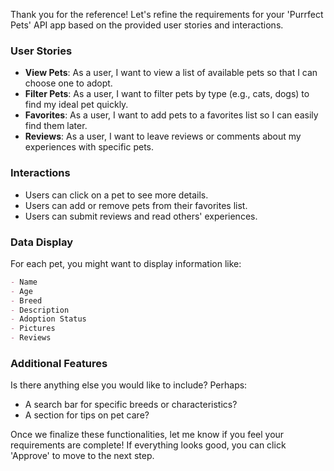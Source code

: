 Thank you for the reference! Let's refine the requirements for your 'Purrfect Pets' API app based on the provided user stories and interactions. 

### User Stories
- **View Pets**: As a user, I want to view a list of available pets so that I can choose one to adopt.
- **Filter Pets**: As a user, I want to filter pets by type (e.g., cats, dogs) to find my ideal pet quickly.
- **Favorites**: As a user, I want to add pets to a favorites list so I can easily find them later.
- **Reviews**: As a user, I want to leave reviews or comments about my experiences with specific pets.

### Interactions
- Users can click on a pet to see more details.
- Users can add or remove pets from their favorites list.
- Users can submit reviews and read others' experiences.

### Data Display
For each pet, you might want to display information like:
```markdown
- Name
- Age
- Breed
- Description
- Adoption Status
- Pictures
- Reviews
```

### Additional Features
Is there anything else you would like to include? Perhaps:
- A search bar for specific breeds or characteristics?
- A section for tips on pet care?

Once we finalize these functionalities, let me know if you feel your requirements are complete! If everything looks good, you can click 'Approve' to move to the next step.